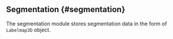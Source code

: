 ## Segmentation {#segmentation}

The segmentation module stores segmentation data in the form of `Labelmap3D` object.
